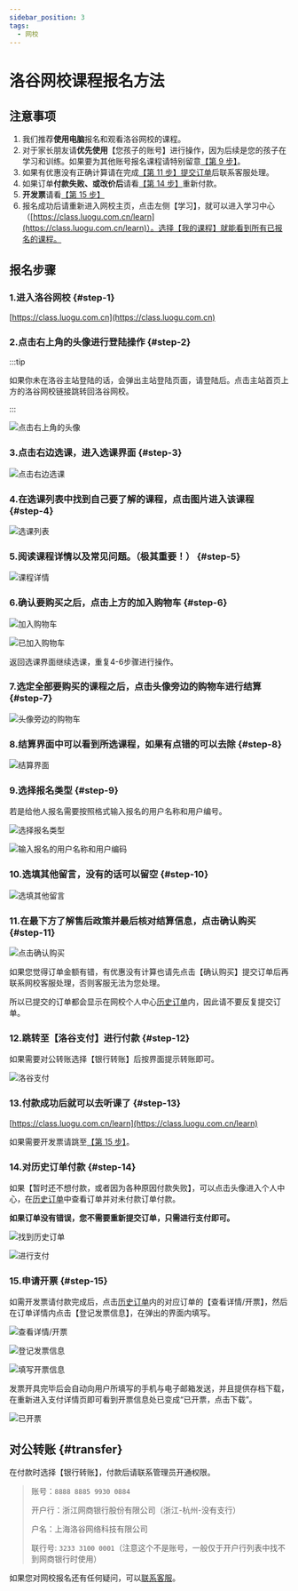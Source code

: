 ```yaml
---
sidebar_position: 3
tags:
  - 网校 
---
```


# 洛谷网校课程报名方法

## 注意事项

1. 我们推荐**使用电脑**报名和观看洛谷网校的课程。
2. 对于家长朋友请**优先使用**【您孩子的账号】进行操作，因为后续是您的孩子在学习和训练。如果要为其他账号报名课程请特别留意[【第 9 步】](#step-9)。
3. 如果有优惠没有正确计算请在完成[【第 11 步】提交订单](#step-11)后联系客服处理。
4. 如果订单**付款失败、或改价后**请看[【第 14 步】](#step-14)重新付款。
5. **开发票**请看[【第 15 步】](#step-15)
6. 报名成功后请重新进入网校主页，点击左侧【学习】，就可以进入学习中心（[https://class.luogu.com.cn/learn](https://class.luogu.com.cn/learn)）。选择【我的课程】就能看到所有已报名的课程。

## 报名步骤

### 1.进入洛谷网校 {#step-1}

[https://class.luogu.com.cn](https://class.luogu.com.cn)

### 2.点击右上角的头像进行登陆操作 {#step-2}

:::tip  

如果你未在洛谷主站登陆的话，会弹出主站登陆页面，请登陆后。点击主站首页上方的洛谷网校链接跳转回洛谷网校。  

:::  

![点击右上角的头像](https://cdn.luogu.com.cn/upload/pic/46276.png)  

### 3.点击右边选课，进入选课界面 {#step-3}

![点击右边选课](https://cdn.luogu.com.cn/upload/pic/46280.png)  

### 4.在选课列表中找到自己要了解的课程，点击图片进入该课程 {#step-4}

![选课列表](https://ipic.luogu.com.cn/zsuo4.png)  

### 5.阅读课程详情以及常见问题。（极其重要！） {#step-5}

![课程详情](https://ipic.luogu.com.cn/j0nct.png)  

### 6.确认要购买之后，点击上方的加入购物车 {#step-6}

![加入购物车](https://ipic.luogu.com.cn/tzazn.png)  

![已加入购物车](https://ipic.luogu.com.cn/09x7z.png)

返回选课界面继续选课，重复4-6步骤进行操作。

### 7.选定全部要购买的课程之后，点击头像旁边的购物车进行结算 {#step-7}

![头像旁边的购物车](https://ipic.luogu.com.cn/14h9u.png)

### 8.结算界面中可以看到所选课程，如果有点错的可以去除 {#step-8}

![结算界面](https://cdn.luogu.com.cn/upload/pic/46291.png)  

### 9.选择报名类型 {#step-9}

若是给他人报名需要按照格式输入报名的用户名称和用户编号。

![选择报名类型](https://cdn.luogu.com.cn/upload/pic/46295.png)

![输入报名的用户名称和用户编码](https://cdn.luogu.com.cn/upload/pic/46294.png)

### 10.选填其他留言，没有的话可以留空 {#step-10}

![选填其他留言](https://cdn.luogu.com.cn/upload/pic/46298.png)

### 11.在最下方了解售后政策并最后核对结算信息，点击确认购买 {#step-11}

![点击确认购买](https://cdn.luogu.com.cn/upload/pic/46299.png)

如果您觉得订单金额有错，有优惠没有计算也请先点击【确认购买】提交订单后再联系网校客服处理，否则客服无法为您处理。

所以已提交的订单都会显示在网校个人中心[历史订单](https://class.luogu.com.cn/me#history)内，因此请不要反复提交订单。

### 12.跳转至【洛谷支付】进行付款 {#step-12}

如果需要对公转账选择【银行转账】后按界面提示转账即可。

![洛谷支付](https://ipic.luogu.com.cn/5i8kio.jpg)

### 13.付款成功后就可以去听课了 {#step-13}

[https://class.luogu.com.cn/learn](https://class.luogu.com.cn/learn)

如果需要开发票请跳至[【第 15 步】](#step-15)。

### 14.对历史订单付款 {#step-14}

如果【暂时还不想付款，或者因为各种原因付款失败】，可以点击头像进入个人中心，在[历史订单](https://class.luogu.com.cn/me#history)中查看订单并对未付款订单付款。

 **如果订单没有错误，您不需要重新提交订单，只需进行支付即可。**

![找到历史订单](https://ipic.luogu.com.cn/axbt1.png)

![进行支付](https://ipic.luogu.com.cn/vgqlc.png)

### 15.申请开票 {#step-15}

如需开发票请付款完成后，点击[历史订单](https://class.luogu.com.cn/me#history)内的对应订单的【查看详情/开票】，然后在订单详情内点击【登记发票信息】，在弹出的界面内填写。

![查看详情/开票](https://ipic.luogu.com.cn/badjp.png)

![登记发票信息](https://ipic.luogu.com.cn/a7duv.png)

![填写开票信息](https://ipic.luogu.com.cn/5od25.png)

发票开具完毕后会自动向用户所填写的手机与电子邮箱发送，并且提供存档下载，在重新进入支付详情页即可看到开票信息处已变成“已开票，点击下载”。

![已开票](https://ipic.luogu.com.cn/li8eqr.png)

## 对公转账 {#transfer}

在付款时选择【银行转账】，付款后请联系管理员开通权限。

> 账号：`8888 8885 9930 0884`
> 
> 开户行：浙江网商银行股份有限公司（浙江-杭州-没有支行）
> 
> 户名：上海洛谷网络科技有限公司
> 
> 联行号: `3233 3100 0001`（注意这个不是账号，一般仅于开户行列表中找不到网商银行时使用）

如果您对网校报名还有任何疑问，可以[联系客服](https://class.luogu.com.cn/service)。
